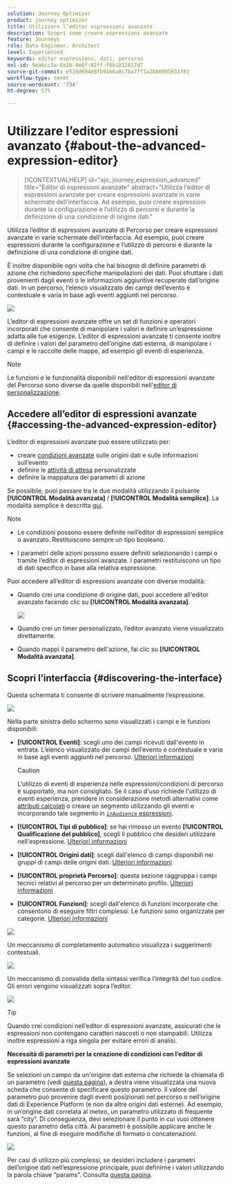 ```yaml
---
solution: Journey Optimizer
product: journey optimizer
title: Utilizzare l’editor espressioni avanzato
description: Scopri come creare espressioni avanzate
feature: Journeys
role: Data Engineer, Architect
level: Experienced
keywords: editor espressioni, dati, percorso
exl-id: 9ea6cc3a-6a1b-4e8f-82ff-f8b1812617d7
source-git-commit: e539d694e8fb91b6a8c7ba7ff5a2bb0905651f81
workflow-type: tm+mt
source-wordcount: '734'
ht-degree: 57%

---
```


# Utilizzare l’editor espressioni avanzato {#about-the-advanced-expression-editor}

>[!CONTEXTUALHELP]
>id="ajo_journey_expression_advanced"
>title="Editor di espressioni avanzate"
>abstract="Utilizza l’editor di espressioni avanzate per creare espressioni avanzate in varie schermate dell’interfaccia. Ad esempio, puoi creare espressioni durante la configurazione e l’utilizzo di percorsi e durante la definizione di una condizione di origine dati."

Utilizza l’editor di espressioni avanzate di Percorso per creare espressioni avanzate in varie schermate dell’interfaccia. Ad esempio, puoi creare espressioni durante la configurazione e l’utilizzo di percorsi e durante la definizione di una condizione di origine dati.

È inoltre disponibile ogni volta che hai bisogno di definire parametri di azione che richiedono specifiche manipolazioni dei dati. Puoi sfruttare i dati provenienti dagli eventi o le informazioni aggiuntive recuperate dall’origine dati. In un percorso, l’elenco visualizzato dei campi dell’evento è contestuale e varia in base agli eventi aggiunti nel percorso.

![](../assets/journey65.png)


L’editor di espressioni avanzate offre un set di funzioni e operatori incorporati che consente di manipolare i valori e definire un’espressione adatta alle tue esigenze. L’editor di espressioni avanzate ti consente inoltre di definire i valori del parametro dell’origine dati esterna, di manipolare i campi e le raccolte delle mappe, ad esempio gli eventi di esperienza.

>[!NOTE]
>
>Le funzioni e le funzionalità disponibili nell&#39;editor di espressioni avanzate del Percorso sono diverse da quelle disponibili nell&#39;[editor di personalizzazione](../../personalization/functions/functions.md).

## Accedere all’editor di espressioni avanzate {#accessing-the-advanced-expression-editor}

L’editor di espressioni avanzate può essere utilizzato per:

* creare [condizioni avanzate](../condition-activity.md#about_condition) sulle origini dati e sulle informazioni sull’evento
* definire le [attività di attesa](../wait-activity.md#custom) personalizzate
* definire la mappatura dei parametri di azione

Se possibile, puoi passare tra le due modalità utilizzando il pulsante **[!UICONTROL Modalità avanzata]** / **[!UICONTROL Modalità semplice]**. La modalità semplice è descritta [qui](../condition-activity.md#about_condition).

>[!NOTE]
>
>* Le condizioni possono essere definite nell’editor di espressioni semplice o avanzato. Restituiscono sempre un tipo booleano.
>
>* I parametri delle azioni possono essere definiti selezionando i campi o tramite l’editor di espressioni avanzate. I parametri restituiscono un tipo di dati specifico in base alla relativa espressione.

Puoi accedere all’editor di espressioni avanzate con diverse modalità:

* Quando crei una condizione di origine dati, puoi accedere all&#39;editor avanzato facendo clic su **[!UICONTROL Modalità avanzata]**.

  ![](../assets/journeyuc2_33.png)

* Quando crei un timer personalizzato, l’editor avanzato viene visualizzato direttamente.
* Quando mappi il parametro dell&#39;azione, fai clic su **[!UICONTROL Modalità avanzata]**.

## Scopri l’interfaccia {#discovering-the-interface}

Questa schermata ti consente di scrivere manualmente l’espressione.

![](../assets/journey70.png)

Nella parte sinistra dello schermo sono visualizzati i campi e le funzioni disponibili:

* **[!UICONTROL Eventi]**: scegli uno dei campi ricevuti dall&#39;evento in entrata. L’elenco visualizzato dei campi dell’evento è contestuale e varia in base agli eventi aggiunti nel percorso. [Ulteriori informazioni](../../event/about-events.md)

  >[!CAUTION]
  >
  >L’utilizzo di eventi di esperienza nelle espressioni/condizioni di percorso è supportato, ma non consigliato. Se il caso d&#39;uso richiede l&#39;utilizzo di eventi esperienza, prendere in considerazione metodi alternativi come [attributi calcolati](../../audience/computed-attributes.md) o creare un segmento utilizzando gli eventi e incorporando tale segmento in [`inAudience` espressioni](../../building-journeys/functions/functioninaudience.md).

* **[!UICONTROL Tipi di pubblico]**: se hai rimosso un evento **[!UICONTROL Qualificazione del pubblico]**, scegli il pubblico che desideri utilizzare nell&#39;espressione. [Ulteriori informazioni](../condition-activity.md#using-a-segment)
* **[!UICONTROL Origini dati]**: scegli dall&#39;elenco di campi disponibili nei gruppi di campi delle origini dati. [Ulteriori informazioni](../../datasource/about-data-sources.md)
* **[!UICONTROL proprietà Percorso]**: questa sezione raggruppa i campi tecnici relativi al percorso per un determinato profilo. [Ulteriori informazioni](journey-properties.md)
* **[!UICONTROL Funzioni]**: scegli dall&#39;elenco di funzioni incorporate che consentono di eseguire filtri complessi. Le funzioni sono organizzate per categorie. [Ulteriori informazioni](functions.md)

![](../assets/journey65.png)

Un meccanismo di completamento automatico visualizza i suggerimenti contestuali.

![](../assets/journey68.png)

Un meccanismo di convalida della sintassi verifica l’integrità del tuo codice. Gli errori vengono visualizzati sopra l’editor.

![](../assets/journey69.png)


>[!TIP]
>
>Quando crei condizioni nell’editor di espressioni avanzate, assicurati che le espressioni non contengano caratteri nascosti o non stampabili. Utilizza inoltre espressioni a riga singola per evitare errori di analisi.


**Necessità di parametri per la creazione di condizioni con l’editor di espressioni avanzate**

Se selezioni un campo da un&#39;origine dati esterna che richiede la chiamata di un parametro (vedi [questa pagina](../../datasource/external-data-sources.md)), a destra viene visualizzata una nuova scheda che consente di specificare questo parametro. Il valore del parametro può provenire dagli eventi posizionati nel percorso o nell’origine dati di Experience Platform (e non da altre origini dati esterne). Ad esempio, in un’origine dati correlata al meteo, un parametro utilizzato di frequente sarà “city”. Di conseguenza, devi selezionare il punto in cui vuoi ottenere questo parametro della città. Ai parametri è possibile applicare anche le funzioni, al fine di eseguire modifiche di formato o concatenazioni.

![](../assets/journeyuc2_19.png)

Per casi di utilizzo più complessi, se desideri includere i parametri dell’origine dati nell’espressione principale, puoi definirne i valori utilizzando la parola chiave “params”. Consulta [questa pagina](../expression/field-references.md).
